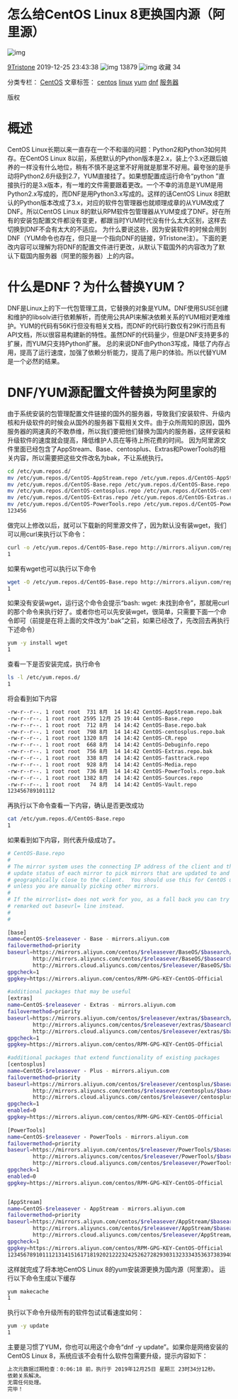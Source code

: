 # 怎么给CentOS Linux 8更换国内源（阿里源）

![img](https://csdnimg.cn/release/blogv2/dist/pc/img/original.png)

[9Tristone](https://blog.csdn.net/dengshulei) 2019-12-25 23:43:38 ![img](https://csdnimg.cn/release/blogv2/dist/pc/img/articleReadEyes.png) 13879 ![img](https://csdnimg.cn/release/blogv2/dist/pc/img/tobarCollect.png) 收藏 34

分类专栏： [CentOS](https://blog.csdn.net/dengshulei/category_9619565.html) 文章标签： [centos](https://www.csdn.net/tags/MtTaEg0sMzk5NjctYmxvZwO0O0OO0O0O.html) [linux](https://www.csdn.net/tags/MtjaQg5sMDY0MC1ibG9n.html) [yum](https://www.csdn.net/tags/MtTaEg0sNDk5NzYtYmxvZwO0O0OO0O0O.html) [dnf](https://www.csdn.net/tags/MtzaMg0sOTgwNjYtYmxvZwO0O0OO0O0O.html) [服务器](https://www.csdn.net/tags/MtTaEg0sNDcxOTgtYmxvZwO0O0OO0O0O.html)

版权

# 概述

CentOS Linux长期以来一直存在一个不和谐的问题：Python2和Python3如何共存。在CentOS Linux 8以前，系统默认的Python版本是2.x，装上个3.x还跟后娘养的一样没有什么地位，稍有不慎不是这里不好用就是那里不好用。最夸张的是手动将Python2.6升级到2.7，YUM直接挂了。如果想配置成运行命令“python ”直接执行的是3.x版本，有一堆的文件需要跟着更改。一个不幸的消息是YUM是用Python2.x写成的，而DNF是用Python3.x写成的。这样的话CentOS Linux 8把默认的Python版本改成了3.x，对应的软件包管理器也就顺理成章的从YUM改成了DNF。所以CentOS Linux 8的默认RPM软件包管理器从YUM变成了DNF。好在所有的安装包配置文件都没有变更，都跟当时YUM时代没有什么太大区别，这样去切换到DNF不会有太大的不适应。
为什么要说这些，因为安装软件的时候会用到DNF（YUM命令也存在，但只是一个指向DNF的链接，9Tristone注）。下面的更改内容可以理解为将DNF的配置文件进行更改，从默认下载国外的内容改为了默认下载国内服务器（阿里的服务器）上的内容。

# 什么是DNF？为什么替换YUM？

DNF是Linux上的下一代包管理工具，它替换的对象是YUM。DNF使用SUSE创建和维护的libsolv进行依赖解析，而使用公共API来解决依赖关系的YUM相对更难维护。YUM的代码有56K行但没有相关文档，而DNF的代码行数仅有29K行而且有API文档，所以很容易构建新的特性。虽然DNF的代码量少，但是DNF支持更多的扩展，而YUM只支持Python扩展。
总的来说DNF由Python3写成，降低了内存占用，提高了运行速度，加强了依赖分析能力，提高了用户的体验。所以代替YUM是一个必然的结果。

# DNF/YUM源配置文件替换为阿里家的

由于系统安装的包管理配置文件链接的国外的服务器，导致我们安装软件、升级内核和升级软件的时候会从国外的服务器下载相关文件。由于众所周知的原因，国外服务器的网速真的不敢恭维，所以我们要把他们替换为国内的服务器，这样安装和升级软件的速度就会提高，降低维护人员在等待上所花费的时间。
因为阿里源文件里面已经包含了AppStream、Base、centosplus、Extras和PowerTools的相关内容，所以需要把这些文件改名为bak，不让系统执行。

```bash
cd /etc/yum.repos.d/
mv /etc/yum.repos.d/CentOS-AppStream.repo /etc/yum.repos.d/CentOS-AppStream.repo.bak
mv /etc/yum.repos.d/CentOS-Base.repo /etc/yum.repos.d/CentOS-Base.repo.bak
mv /etc/yum.repos.d/CentOS-centosplus.repo /etc/yum.repos.d/CentOS-centosplus.repo.bak
mv /etc/yum.repos.d/CentOS-Extras.repo /etc/yum.repos.d/CentOS-Extras.repo.bak
mv /etc/yum.repos.d/CentOS-PowerTools.repo /etc/yum.repos.d/CentOS-PowerTools.repo.bak
123456
```

做完以上修改以后，就可以下载新的阿里源文件了，因为默认没有装wget，我们可以用curl来执行以下命令：

```bash
curl -o /etc/yum.repos.d/CentOS-Base.repo http://mirrors.aliyun.com/repo/Centos-8.repo
1
```

如果有wget也可以执行以下命令

```bash
wget -O /etc/yum.repos.d/CentOS-Base.repo http://mirrors.aliyun.com/repo/Centos-8.repo
1
```

如果没有安装wget，运行这个命令会提示“bash: wget: 未找到命令”，那就用curl的那个命令来执行好了。或者你也可以先安装wget，很简单，只需要下面一个命令即可（前提是在将上面的文件改为“.bak”之前，如果已经改了，先改回去再执行下述命令）

```bash
yum -y install wget
1
```

查看一下是否安装完成，执行命令

```bash
ls -l /etc/yum.repos.d/
1
```

将会看到如下内容

```bash
-rw-r--r--. 1 root root  731 8月  14 14:42 CentOS-AppStream.repo.bak
-rw-r--r--. 1 root root 2595 12月 25 19:44 CentOS-Base.repo
-rw-r--r--. 1 root root  712 8月  14 14:42 CentOS-Base.repo.bak
-rw-r--r--. 1 root root  798 8月  14 14:42 CentOS-centosplus.repo.bak
-rw-r--r--. 1 root root 1320 8月  14 14:42 CentOS-CR.repo
-rw-r--r--. 1 root root  668 8月  14 14:42 CentOS-Debuginfo.repo
-rw-r--r--. 1 root root  756 8月  14 14:42 CentOS-Extras.repo.bak
-rw-r--r--. 1 root root  338 8月  14 14:42 CentOS-fasttrack.repo
-rw-r--r--. 1 root root  928 8月  14 14:42 CentOS-Media.repo
-rw-r--r--. 1 root root  736 8月  14 14:42 CentOS-PowerTools.repo.bak
-rw-r--r--. 1 root root 1382 8月  14 14:42 CentOS-Sources.repo
-rw-r--r--. 1 root root   74 8月  14 14:42 CentOS-Vault.repo
123456789101112
```

再执行以下命令查看一下内容，确认是否更改成功

```bash
cat /etc/yum.repos.d/CentOS-Base.repo
1
```

如果看到如下内容，则代表升级成功了。

```bash
# CentOS-Base.repo
#
# The mirror system uses the connecting IP address of the client and the
# update status of each mirror to pick mirrors that are updated to and
# geographically close to the client.  You should use this for CentOS updates
# unless you are manually picking other mirrors.
#
# If the mirrorlist= does not work for you, as a fall back you can try the 
# remarked out baseurl= line instead.
#
#
 
[base]
name=CentOS-$releasever - Base - mirrors.aliyun.com
failovermethod=priority
baseurl=https://mirrors.aliyun.com/centos/$releasever/BaseOS/$basearch/os/
        http://mirrors.aliyuncs.com/centos/$releasever/BaseOS/$basearch/os/
        http://mirrors.cloud.aliyuncs.com/centos/$releasever/BaseOS/$basearch/os/
gpgcheck=1
gpgkey=https://mirrors.aliyun.com/centos/RPM-GPG-KEY-CentOS-Official
 
#additional packages that may be useful
[extras]
name=CentOS-$releasever - Extras - mirrors.aliyun.com
failovermethod=priority
baseurl=https://mirrors.aliyun.com/centos/$releasever/extras/$basearch/os/
        http://mirrors.aliyuncs.com/centos/$releasever/extras/$basearch/os/
        http://mirrors.cloud.aliyuncs.com/centos/$releasever/extras/$basearch/os/
gpgcheck=1
gpgkey=https://mirrors.aliyun.com/centos/RPM-GPG-KEY-CentOS-Official
 
#additional packages that extend functionality of existing packages
[centosplus]
name=CentOS-$releasever - Plus - mirrors.aliyun.com
failovermethod=priority
baseurl=https://mirrors.aliyun.com/centos/$releasever/centosplus/$basearch/os/
        http://mirrors.aliyuncs.com/centos/$releasever/centosplus/$basearch/os/
        http://mirrors.cloud.aliyuncs.com/centos/$releasever/centosplus/$basearch/os/
gpgcheck=1
enabled=0
gpgkey=https://mirrors.aliyun.com/centos/RPM-GPG-KEY-CentOS-Official
 
[PowerTools]
name=CentOS-$releasever - PowerTools - mirrors.aliyun.com
failovermethod=priority
baseurl=https://mirrors.aliyun.com/centos/$releasever/PowerTools/$basearch/os/
        http://mirrors.aliyuncs.com/centos/$releasever/PowerTools/$basearch/os/
        http://mirrors.cloud.aliyuncs.com/centos/$releasever/PowerTools/$basearch/os/
gpgcheck=1
enabled=0
gpgkey=https://mirrors.aliyun.com/centos/RPM-GPG-KEY-CentOS-Official


[AppStream]
name=CentOS-$releasever - AppStream - mirrors.aliyun.com
failovermethod=priority
baseurl=https://mirrors.aliyun.com/centos/$releasever/AppStream/$basearch/os/
        http://mirrors.aliyuncs.com/centos/$releasever/AppStream/$basearch/os/
        http://mirrors.cloud.aliyuncs.com/centos/$releasever/AppStream/$basearch/os/
gpgcheck=1
gpgkey=https://mirrors.aliyun.com/centos/RPM-GPG-KEY-CentOS-Official
12345678910111213141516171819202122232425262728293031323334353637383940414243444546474849505152535455565758596061
```

这样就完成了将本地CentOS Linux 8的yum安装源更换为国内源（阿里源）。
运行以下命令生成以下缓存

```bash
yum makecache
1
```

执行以下命令升级所有的软件包试试看速度如何：

```bash
yum -y update
1
```

主要是习惯了YUM，你也可以用这个命令“dnf -y update”。如果你是网络安装的CentOS Linux 8，系统应该不会有什么软件包需要升级，提示内容如下：

```bash
上次元数据过期检查：0:06:18 前，执行于 2019年12月25日 星期三 23时34分12秒。
依赖关系解决。
无需任何处理。
完毕！
```